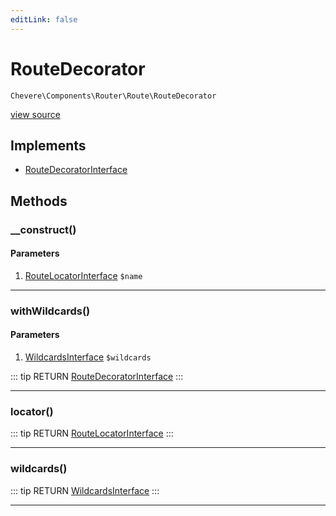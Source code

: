 ```yaml
---
editLink: false
---
```


# RouteDecorator

`Chevere\Components\Router\Route\RouteDecorator`

[view source](https://github.com/chevere/chevere/blob/master/src/Chevere/Components/Router/Route/RouteDecorator.php)

## Implements

- [RouteDecoratorInterface](../../../Interfaces/Router/Route/RouteDecoratorInterface.md)

## Methods

### __construct()

#### Parameters

1. [RouteLocatorInterface](../../../Interfaces/Router/Route/RouteLocatorInterface.md) `$name`

---

### withWildcards()

#### Parameters

1. [WildcardsInterface](../../../Interfaces/Router/Route/WildcardsInterface.md) `$wildcards`

::: tip RETURN
[RouteDecoratorInterface](../../../Interfaces/Router/Route/RouteDecoratorInterface.md)
:::

---

### locator()

::: tip RETURN
[RouteLocatorInterface](../../../Interfaces/Router/Route/RouteLocatorInterface.md)
:::

---

### wildcards()

::: tip RETURN
[WildcardsInterface](../../../Interfaces/Router/Route/WildcardsInterface.md)
:::

---

